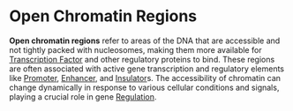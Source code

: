 # Open Chromatin Regions

**Open chromatin regions** refer to areas of the DNA that are accessible and not tightly packed with nucleosomes, making them more available for [Transcription Factor](Transcription%20Factor.md) and other regulatory proteins to bind. These regions are often associated with active gene transcription and regulatory elements like [Promoter](Promoter.md), [Enhancer](Enhancer.md), and [Insulator](Insulator.md)s. The accessibility of chromatin can change dynamically in response to various cellular conditions and signals, playing a crucial role in gene [Regulation](Transcription%20Regulation.md).